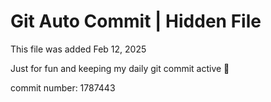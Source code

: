 # Git Auto Commit | Hidden File

This file was added Feb 12, 2025

Just for fun and keeping my daily git commit active 🤪

commit number: 1787443
